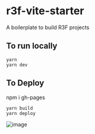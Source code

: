 # r3f-vite-starter
A boilerplate to build R3F projects


## To run locally
```
yarn
yarn dev
```


## To Deploy 
npm i gh-pages

```
yarn build
yarn deploy
```

![image](https://user-images.githubusercontent.com/6551176/221732091-23ee52cb-4150-42fa-b998-43628d7a6b0d.png)
